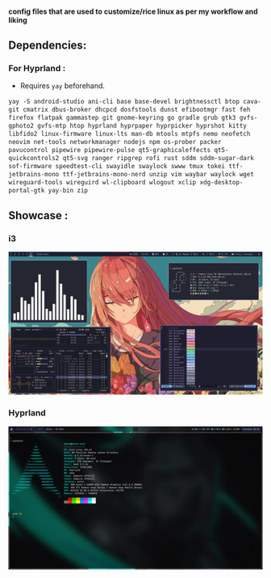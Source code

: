 #### config files that are used to customize/rice linux as per my workflow and liking

## Dependencies:
### For Hyprland :
* Requires `yay` beforehand.

```
yay -S android-studio ani-cli base base-devel brightnessctl btop cava-git cmatrix dbus-broker dhcpcd dosfstools dunst efibootmgr fast feh firefox flatpak gammastep git gnome-keyring go gradle grub gtk3 gvfs-gphoto2 gvfs-mtp htop hyprland hyprpaper hyprpicker hyprshot kitty libfido2 linux-firmware linux-lts man-db mtools mtpfs nemo neofetch neovim net-tools networkmanager nodejs npm os-prober packer pavucontrol pipewire pipewire-pulse qt5-graphicaleffects qt5-quickcontrols2 qt5-svg ranger ripgrep rofi rust sddm sddm-sugar-dark sof-firmware speedtest-cli swayidle swaylock swww tmux tokei ttf-jetbrains-mono ttf-jetbrains-mono-nerd unzip vim waybar waylock wget wireguard-tools wireguird wl-clipboard wlogout xclip xdg-desktop-portal-gtk yay-bin zip
```
## Showcase :
### i3

<p align="center">
  <img src="assets/i3.png"/>
</p>

### Hyprland
<p align="center">
  <img src="assets/hyprland.png"/>
</p>

